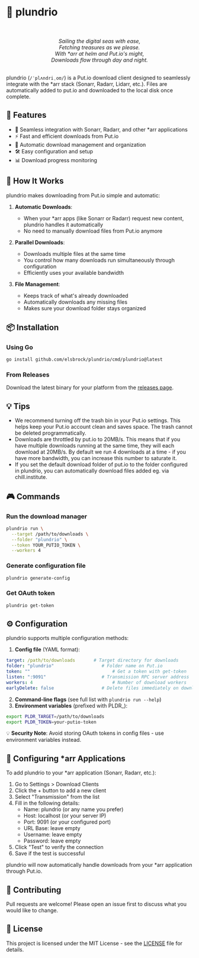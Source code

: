 # 🌊 plundrio

<p align="center">
<br/><br/>
<i>
Sailing the digital seas with ease,<br/>
Fetching treasures as we please.<br/>
With *arr at helm and Put.io's might,<br/>
Downloads flow through day and night.
</i>
<br/><br/>
</p>

plundrio (`/ˈplʌndriˌoʊ/`) is a Put.io download client designed to seamlessly
integrate with the *arr stack (Sonarr, Radarr, Lidarr, etc.). Files are
automatically added to put.io and downloaded to the local disk once complete.

## 🚀 Features

- 🔄 Seamless integration with Sonarr, Radarr, and other *arr applications
- ⚡ Fast and efficient downloads from Put.io
- 🎯 Automatic download management and organization
- 🛠️ Easy configuration and setup
- 📊 Download progress monitoring

## 🔧 How It Works

plundrio makes downloading from Put.io simple and automatic:

1. **Automatic Downloads**:
   - When your *arr apps (like Sonarr or Radarr) request new content, plundrio handles it automatically
   - No need to manually download files from Put.io anymore

2. **Parallel Downloads**:
   - Downloads multiple files at the same time
   - You control how many downloads run simultaneously through configuration
   - Efficiently uses your available bandwidth

3. **File Management**:
   - Keeps track of what's already downloaded
   - Automatically downloads any missing files
   - Makes sure your download folder stays organized

## 📦 Installation

### Using Go

```bash
go install github.com/elsbrock/plundrio/cmd/plundrio@latest
```

### From Releases

Download the latest binary for your platform from the [releases page](https://github.com/elsbrock/plundrio/releases).

## 💡 Tips

- We recommend turning off the trash bin in your Put.io settings. This helps keep your Put.io account clean and saves space. The trash cannot be deleted programmatically.
- Downloads are throttled by put.io to 20MB/s. This means that if you have multiple downloads running at the same time, they will each download at 20MB/s. By default we run 4 downloads at a time - if you have more bandwidth, you can increase this number to saturate it.
- If you set the default download folder of put.io to the folder configured in plundrio, you can automatically download files added eg. via chill.institute.

## 🎮 Commands

### Run the download manager
```bash
plundrio run \
  --target /path/to/downloads \
  --folder "plundrio" \
  --token YOUR_PUTIO_TOKEN \
  --workers 4
```

### Generate configuration file
```bash
plundrio generate-config
```

### Get OAuth token
```bash
plundrio get-token
```

## ⚙️ Configuration

plundrio supports multiple configuration methods:

1. **Config file** (YAML format):
```yaml
target: /path/to/downloads       # Target directory for downloads
folder: "plundrio"					# Folder name on Put.io
token: "" 								# Get a token with get-token
listen: ":9091"						# Transmission RPC server address
workers: 4								# Number of download workers
earlyDelete: false					# Delete files immediately on download
```

2. **Command-line flags** (see full list with `plundrio run --help`)
3. **Environment variables** (prefixed with PLDR_):
```bash
export PLDR_TARGET=/path/to/downloads
export PLDR_TOKEN=your-putio-token
```

💡 **Security Note**: Avoid storing OAuth tokens in config files - use environment variables instead.

## 🔌 Configuring *arr Applications

To add plundrio to your *arr application (Sonarr, Radarr, etc.):

1. Go to Settings > Download Clients
2. Click the + button to add a new client
3. Select "Transmission" from the list
4. Fill in the following details:
   - Name: plundrio (or any name you prefer)
   - Host: localhost (or your server IP)
   - Port: 9091 (or your configured port)
   - URL Base: leave empty
   - Username: leave empty
   - Password: leave empty
5. Click "Test" to verify the connection
6. Save if the test is successful

plundrio will now automatically handle downloads from your *arr application through Put.io.

## 🤝 Contributing

Pull requests are welcome! Please open an issue first to discuss what you would like to change.

## 📜 License

This project is licensed under the MIT License - see the [LICENSE](LICENSE) file for details.
